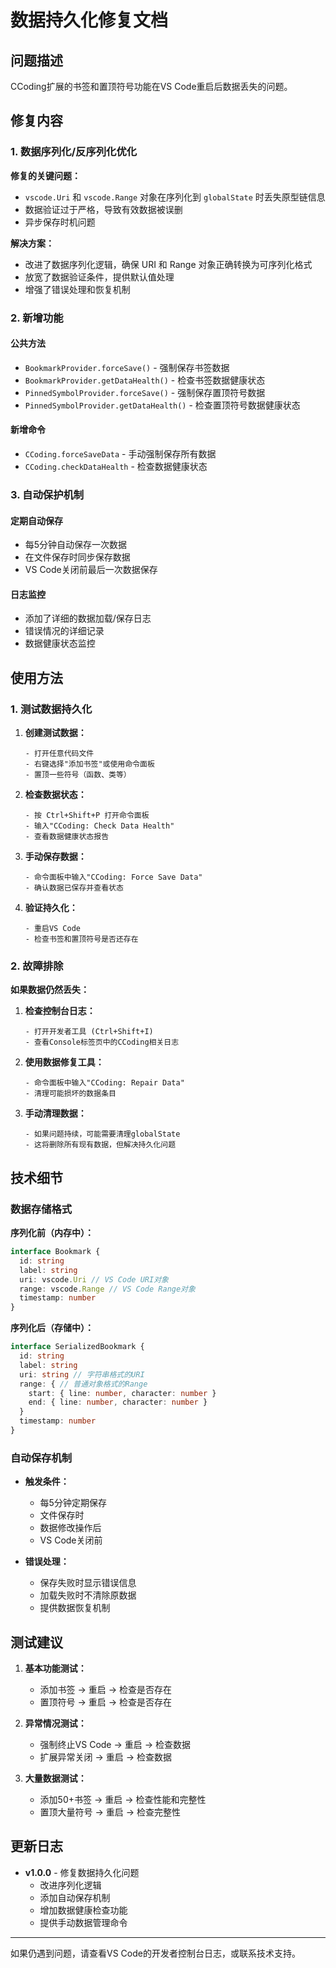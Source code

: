 # 数据持久化修复文档

## 问题描述

CCoding扩展的书签和置顶符号功能在VS Code重启后数据丢失的问题。

## 修复内容

### 1. 数据序列化/反序列化优化

**修复的关键问题：**

- `vscode.Uri` 和 `vscode.Range` 对象在序列化到 `globalState` 时丢失原型链信息
- 数据验证过于严格，导致有效数据被误删
- 异步保存时机问题

**解决方案：**

- 改进了数据序列化逻辑，确保 URI 和 Range 对象正确转换为可序列化格式
- 放宽了数据验证条件，提供默认值处理
- 增强了错误处理和恢复机制

### 2. 新增功能

#### 公共方法

- `BookmarkProvider.forceSave()` - 强制保存书签数据
- `BookmarkProvider.getDataHealth()` - 检查书签数据健康状态
- `PinnedSymbolProvider.forceSave()` - 强制保存置顶符号数据
- `PinnedSymbolProvider.getDataHealth()` - 检查置顶符号数据健康状态

#### 新增命令

- `CCoding.forceSaveData` - 手动强制保存所有数据
- `CCoding.checkDataHealth` - 检查数据健康状态

### 3. 自动保护机制

#### 定期自动保存

- 每5分钟自动保存一次数据
- 在文件保存时同步保存数据
- VS Code关闭前最后一次数据保存

#### 日志监控

- 添加了详细的数据加载/保存日志
- 错误情况的详细记录
- 数据健康状态监控

## 使用方法

### 1. 测试数据持久化

1. **创建测试数据：**

   ```
   - 打开任意代码文件
   - 右键选择"添加书签"或使用命令面板
   - 置顶一些符号（函数、类等）
   ```

2. **检查数据状态：**

   ```
   - 按 Ctrl+Shift+P 打开命令面板
   - 输入"CCoding: Check Data Health"
   - 查看数据健康状态报告
   ```

3. **手动保存数据：**

   ```
   - 命令面板中输入"CCoding: Force Save Data"
   - 确认数据已保存并查看状态
   ```

4. **验证持久化：**
   ```
   - 重启VS Code
   - 检查书签和置顶符号是否还存在
   ```

### 2. 故障排除

**如果数据仍然丢失：**

1. **检查控制台日志：**

   ```
   - 打开开发者工具 (Ctrl+Shift+I)
   - 查看Console标签页中的CCoding相关日志
   ```

2. **使用数据修复工具：**

   ```
   - 命令面板中输入"CCoding: Repair Data"
   - 清理可能损坏的数据条目
   ```

3. **手动清理数据：**
   ```
   - 如果问题持续，可能需要清理globalState
   - 这将删除所有现有数据，但解决持久化问题
   ```

## 技术细节

### 数据存储格式

**序列化前（内存中）：**

```typescript
interface Bookmark {
  id: string
  label: string
  uri: vscode.Uri // VS Code URI对象
  range: vscode.Range // VS Code Range对象
  timestamp: number
}
```

**序列化后（存储中）：**

```typescript
interface SerializedBookmark {
  id: string
  label: string
  uri: string // 字符串格式的URI
  range: { // 普通对象格式的Range
    start: { line: number, character: number }
    end: { line: number, character: number }
  }
  timestamp: number
}
```

### 自动保存机制

- **触发条件：**

  - 每5分钟定期保存
  - 文件保存时
  - 数据修改操作后
  - VS Code关闭前

- **错误处理：**
  - 保存失败时显示错误信息
  - 加载失败时不清除原数据
  - 提供数据恢复机制

## 测试建议

1. **基本功能测试：**

   - 添加书签 → 重启 → 检查是否存在
   - 置顶符号 → 重启 → 检查是否存在

2. **异常情况测试：**

   - 强制终止VS Code → 重启 → 检查数据
   - 扩展异常关闭 → 重启 → 检查数据

3. **大量数据测试：**
   - 添加50+书签 → 重启 → 检查性能和完整性
   - 置顶大量符号 → 重启 → 检查完整性

## 更新日志

- **v1.0.0** - 修复数据持久化问题
  - 改进序列化逻辑
  - 添加自动保存机制
  - 增加数据健康检查功能
  - 提供手动数据管理命令

---

如果仍遇到问题，请查看VS Code的开发者控制台日志，或联系技术支持。
